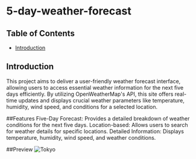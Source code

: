 # 5-day-weather-forecast

## Table of Contents

- [Introduction](#introduction)
  
## Introduction
This project aims to deliver a user-friendly weather forecast interface, allowing users to access essential weather information for the next five days efficiently. By utilizing OpenWeatherMap's API, this site offers real-time updates and displays crucial weather parameters like temperature, humidity, wind speed, and conditions for a selected location.

##Features
Five-Day Forecast: Provides a detailed breakdown of weather conditions for the next five days.
Location-based: Allows users to search for weather details for specific locations.
Detailed Information: Displays temperature, humidity, wind speed, and weather conditions.

##Preview
![Tokyo](https://github.com/Asem758/5-day-weather-forecast/assets/79334393/cc30dfd1-7075-4c7b-88ce-4032e34a792a)

